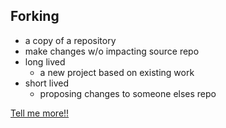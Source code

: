 ## Forking

* a copy of a repository
* make changes w/o impacting source repo
* long lived
  * a new project based on existing work
* short lived
  * proposing changes to someone elses repo

[Tell me more!!](https://help.github.com/articles/working-with-forks/)
